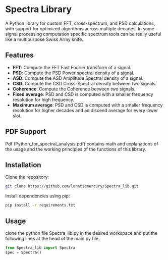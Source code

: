 # Spectra Library

A Python library for custom FFT, cross-spectrum, and PSD calculations, with support for optimized algorithms across multiple decades.
In some signal processing computation specific spectrum tools can be really useful like a multipurpose Swiss Army knife.

## Features
- **FFT**: Compute the FFT Fast Fourier transform of a signal.
- **PSD**: Compute the PSD Power spectral density of a signal.
- **ASD**:  Compute the ASD Amplitude Spectral density  of a signal.
- **CSD**:  Compute the CSD Cross-Spectral density  between two signals.
- **Coherence**:  Compute the Coherence between two signals.
- **Fixed average**: PSD and CSD  is computed with a smaller frequency resolution for high frequency.
- **Maximum average**: PSD and CSD  is computed with a smaller frequency resolution for higher decades and an discend average for every lower slot. 

## PDF Support

Pdf (Python_for_spectral_analysis.pdf) contains math and explanations of the usage and the working principles of the functions of this library.


## Installation

Clone the repository:
```bash
git clone https://github.com/lunaticmercury/Spectra_lib.git
```
Install dependencies using pip:
```bash
pip install -r requirements.txt
```

## Usage
clone the python file Spectra_lib.py in the desired workspace and put the following lines at the head of the main.py file

```python
from Spectra_lib import Spectra 
spec = Spectra()
```
